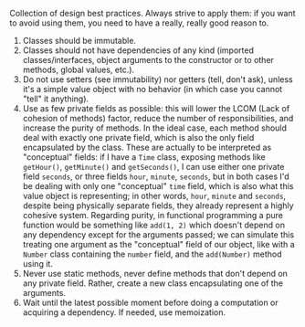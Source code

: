 Collection of design best practices. Always strive to apply them: if you want to avoid using them, you need to have a really, really good reason to.
1. Classes should be immutable.
2. Classes should not have dependencies of any kind (imported classes/interfaces, object arguments to the constructor or to other methods, global values, etc.).
3. Do not use setters (see immutability) nor getters (tell, don't ask), unless it's a simple value object with no behavior (in which case you cannot "tell" it anything).
4. Use as few private fields as possible: this will lower the LCOM (Lack of cohesion of methods) factor, reduce the number of responsibilities, and increase the purity of methods. In the ideal case, each method should deal with exactly one private field, which is also the only field encapsulated by the class. These are actually to be interpreted as "conceptual" fields: if I have a `Time` class, exposing methods like `getHour()`, `getMinute()` and `getSeconds()`, I can use either one private field `seconds`, or three fields `hour`, `minute`, `seconds`, but in both cases I'd be dealing with only one "conceptual" `time` field, which is also what this value object is representing; in other words, `hour`, `minute` and `seconds`, despite being physically separate fields, they already represent a highly cohesive system. Regarding purity, in functional programming a pure function would be something like `add(1, 2)` which doesn't depend on any dependency except for the arguments passed; we can simulate this treating one argument as the "conceptual" field of our object, like with a `Number` class containing the `number` field, and the `add(Number)` method using it.
5. Never use static methods, never define methods that don't depend on any private field. Rather, create a new class encapsulating one of the arguments.
6. Wait until the latest possible moment before doing a computation or acquiring a dependency. If needed, use memoization.
